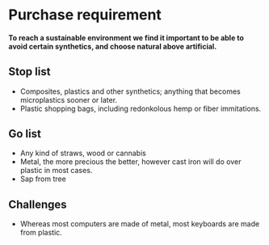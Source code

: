 # Purchase requirement

#### To reach a sustainable environment we find it important to be able to avoid certain synthetics, and choose natural above artificial.

## Stop list

* Composites, plastics and other synthetics; anything that becomes microplastics sooner or later.
* Plastic shopping bags, including redonkolous hemp or fiber immitations.

## Go list

* Any kind of straws, wood or cannabis
* Metal, the more precious the better, however cast iron will do over plastic in most cases.
* Sap from tree

## Challenges

* Whereas most computers are made of metal, most keyboards are made from plastic.

